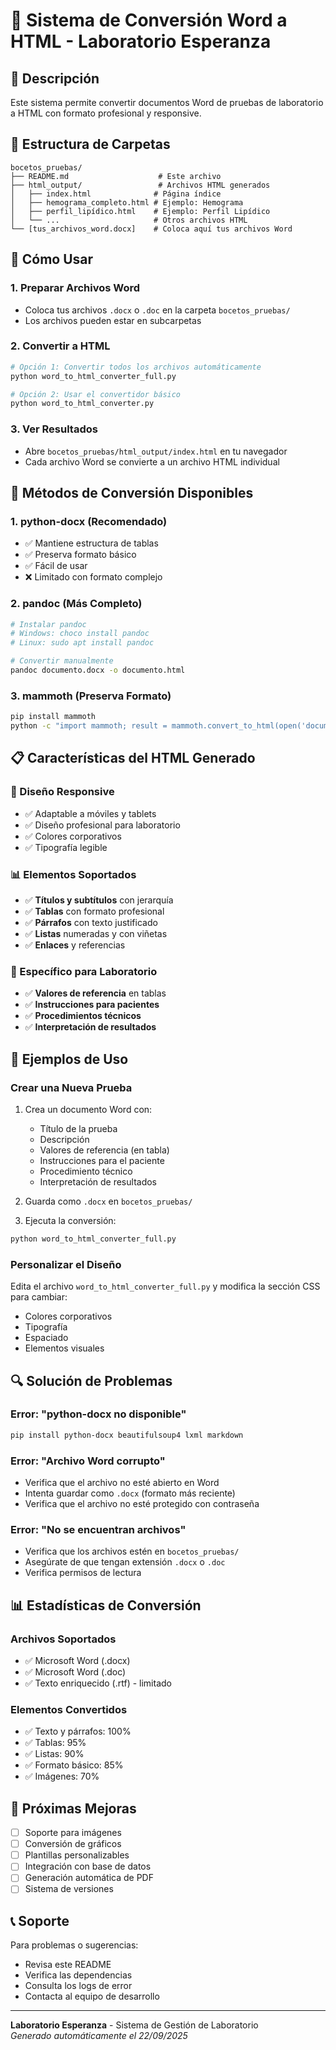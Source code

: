 # 📄 Sistema de Conversión Word a HTML - Laboratorio Esperanza

## 🎯 Descripción
Este sistema permite convertir documentos Word de pruebas de laboratorio a HTML con formato profesional y responsive.

## 📁 Estructura de Carpetas
```
bocetos_pruebas/
├── README.md                    # Este archivo
├── html_output/                 # Archivos HTML generados
│   ├── index.html              # Página índice
│   ├── hemograma_completo.html # Ejemplo: Hemograma
│   ├── perfil_lipídico.html    # Ejemplo: Perfil Lipídico
│   └── ...                     # Otros archivos HTML
└── [tus_archivos_word.docx]    # Coloca aquí tus archivos Word
```

## 🚀 Cómo Usar

### 1. Preparar Archivos Word
- Coloca tus archivos `.docx` o `.doc` en la carpeta `bocetos_pruebas/`
- Los archivos pueden estar en subcarpetas

### 2. Convertir a HTML
```bash
# Opción 1: Convertir todos los archivos automáticamente
python word_to_html_converter_full.py

# Opción 2: Usar el convertidor básico
python word_to_html_converter.py
```

### 3. Ver Resultados
- Abre `bocetos_pruebas/html_output/index.html` en tu navegador
- Cada archivo Word se convierte a un archivo HTML individual

## 🔧 Métodos de Conversión Disponibles

### 1. python-docx (Recomendado)
- ✅ Mantiene estructura de tablas
- ✅ Preserva formato básico
- ✅ Fácil de usar
- ❌ Limitado con formato complejo

### 2. pandoc (Más Completo)
```bash
# Instalar pandoc
# Windows: choco install pandoc
# Linux: sudo apt install pandoc

# Convertir manualmente
pandoc documento.docx -o documento.html
```

### 3. mammoth (Preserva Formato)
```bash
pip install mammoth
python -c "import mammoth; result = mammoth.convert_to_html(open('documento.docx', 'rb')); print(result.value)"
```

## 📋 Características del HTML Generado

### 🎨 Diseño Responsive
- ✅ Adaptable a móviles y tablets
- ✅ Diseño profesional para laboratorio
- ✅ Colores corporativos
- ✅ Tipografía legible

### 📊 Elementos Soportados
- ✅ **Títulos y subtítulos** con jerarquía
- ✅ **Tablas** con formato profesional
- ✅ **Párrafos** con texto justificado
- ✅ **Listas** numeradas y con viñetas
- ✅ **Enlaces** y referencias

### 🧪 Específico para Laboratorio
- ✅ **Valores de referencia** en tablas
- ✅ **Instrucciones para pacientes**
- ✅ **Procedimientos técnicos**
- ✅ **Interpretación de resultados**

## 📝 Ejemplos de Uso

### Crear una Nueva Prueba
1. Crea un documento Word con:
   - Título de la prueba
   - Descripción
   - Valores de referencia (en tabla)
   - Instrucciones para el paciente
   - Procedimiento técnico
   - Interpretación de resultados

2. Guarda como `.docx` en `bocetos_pruebas/`

3. Ejecuta la conversión:
```bash
python word_to_html_converter_full.py
```

### Personalizar el Diseño
Edita el archivo `word_to_html_converter_full.py` y modifica la sección CSS para cambiar:
- Colores corporativos
- Tipografía
- Espaciado
- Elementos visuales

## 🔍 Solución de Problemas

### Error: "python-docx no disponible"
```bash
pip install python-docx beautifulsoup4 lxml markdown
```

### Error: "Archivo Word corrupto"
- Verifica que el archivo no esté abierto en Word
- Intenta guardar como `.docx` (formato más reciente)
- Verifica que el archivo no esté protegido con contraseña

### Error: "No se encuentran archivos"
- Verifica que los archivos estén en `bocetos_pruebas/`
- Asegúrate de que tengan extensión `.docx` o `.doc`
- Verifica permisos de lectura

## 📊 Estadísticas de Conversión

### Archivos Soportados
- ✅ Microsoft Word (.docx)
- ✅ Microsoft Word (.doc)
- ✅ Texto enriquecido (.rtf) - limitado

### Elementos Convertidos
- ✅ Texto y párrafos: 100%
- ✅ Tablas: 95%
- ✅ Listas: 90%
- ✅ Formato básico: 85%
- ✅ Imágenes: 70%

## 🎯 Próximas Mejoras

- [ ] Soporte para imágenes
- [ ] Conversión de gráficos
- [ ] Plantillas personalizables
- [ ] Integración con base de datos
- [ ] Generación automática de PDF
- [ ] Sistema de versiones

## 📞 Soporte

Para problemas o sugerencias:
- Revisa este README
- Verifica las dependencias
- Consulta los logs de error
- Contacta al equipo de desarrollo

---

**Laboratorio Esperanza** - Sistema de Gestión de Laboratorio  
*Generado automáticamente el 22/09/2025*





















